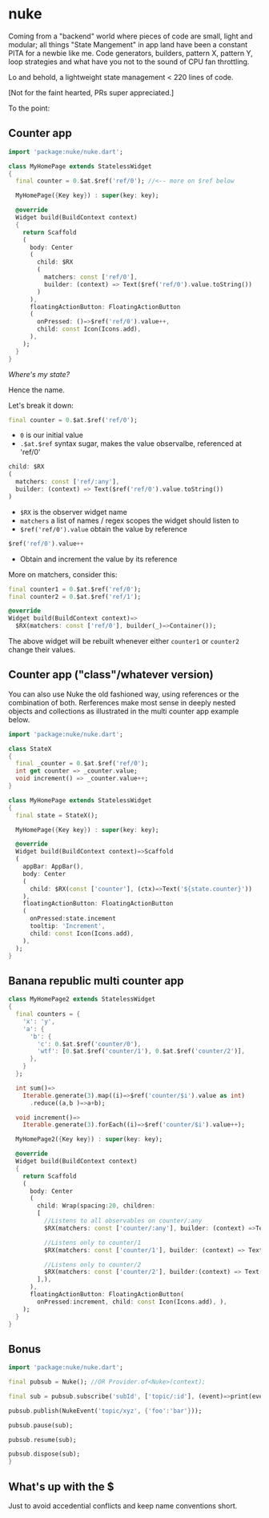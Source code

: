 # nuke

Coming from a "backend" world where pieces of code are small, light and
modular; all things "State Mangement" in app land have been a constant
PITA for a newbie like me. Code generators, builders, pattern X, pattern Y,
loop strategies and what have you not to the sound of CPU fan throttling.

Lo and behold, a lightweight state management < 220 lines of code.

[Not for the faint hearted, PRs super appreciated.]

To the point:

## Counter app

```dart
import 'package:nuke/nuke.dart';

class MyHomePage extends StatelessWidget
{
  final counter = 0.$at.$ref('ref/0'); //<-- more on $ref below

  MyHomePage({Key key}) : super(key: key);

  @override
  Widget build(BuildContext context)
  {
    return Scaffold
    (
      body: Center
      (
        child: $RX
        (
          matchers: const ['ref/0'],
          builder: (context) => Text($ref('ref/0').value.toString())
        )
      ),
      floatingActionButton: FloatingActionButton
      (
        onPressed: ()=>$ref('ref/0').value++,
        child: const Icon(Icons.add),
      ),
    );
  }
}
```

*Where's my state?*

Hence the name.

Let's break it down:

```dart
final counter = 0.$at.$ref('ref/0');
```

- `0` is our initial value
- `.$at.$ref` syntax sugar, makes the value observalbe, referenced at 'ref/0'


```dart
child: $RX
(
  matchers: const ['ref/:any'],
  builder: (context) => Text($ref('ref/0').value.toString())
)
```

- `$RX` is the observer widget name
- `matchers` a list of names / regex scopes the widget should listen to
- `$ref('ref/0').value` obtain the value by reference


```dart
$ref('ref/0').value++
```

- Obtain and increment the value by its reference

More on matchers, consider this:

```dart
final counter1 = 0.$at.$ref('ref/0');
final counter2 = 0.$at.$ref('ref/1');

@override
Widget build(BuildContext context)=>
  $RX(matchers: const ['ref/0'], builder(_)=>Container());
```

The above widget will be rebuilt whenever either `counter1` or `counter2`
change their values.



## Counter app ("class"/whatever version)

You can also use Nuke the old fashioned way, using references or the combination
of both. Rerferences make most sense in deeply nested objects and collections as
illustrated in the multi counter app example below.

```dart
import 'package:nuke/nuke.dart';

class StateX
{
  final _counter = 0.$at.$ref('ref/0');
  int get counter => _counter.value;
  void increment() => _counter.value++;
}

class MyHomePage extends StatelessWidget
{
  final state = StateX();

  MyHomePage({Key key}) : super(key: key);

  @override
  Widget build(BuildContext context)=>Scaffold
  (
    appBar: AppBar(),
    body: Center
    (
      child: $RX(const ['counter'], (ctx)=>Text('${state.counter}'))
    ),
    floatingActionButton: FloatingActionButton
    (
      onPressed:state.incement
      tooltip: 'Increment',
      child: const Icon(Icons.add),
    ),
  );
}
```

## Banana republic multi counter app

```dart
class MyHomePage2 extends StatelessWidget
{
  final counters = {
    'x': 'y',
    'a': {
      'b': {
        'c': 0.$at.$ref('counter/0'),
        'wtf': [0.$at.$ref('counter/1'), 0.$at.$ref('counter/2')],
      },
    }
  };

  int sum()=>
    Iterable.generate(3).map((i)=>$ref('counter/$i').value as int)
      .reduce((a,b )=>a+b);

  void increment()=>
    Iterable.generate(3).forEach((i)=>$ref('counter/$i').value++);

  MyHomePage2({Key key}) : super(key: key);

  @override
  Widget build(BuildContext context)
  {
    return Scaffold
    (
      body: Center
      (
        child: Wrap(spacing:20, children:
        [
          //Listens to all observables on counter/:any
          $RX(matchers: const ['counter/:any'], builder: (context) =>Text('${sum()}')),

          //Listens only to counter/1
          $RX(matchers: const ['counter/1'], builder: (context) => Text('${$ref('counter/1').value}')),

          //Listens only to counter/2
          $RX(matchers: const ['counter/2'], builder:(context) => Text('${$ref('counter/2').value}')),
        ],),
      ),
      floatingActionButton: FloatingActionButton(
        onPressed:increment, child: const Icon(Icons.add), ),
    );
  }
}
```

## Bonus

```dart
import 'package:nuke/nuke.dart';

final pubsub = Nuke(); //OR Provider.of<Nuke>(context);

final sub = pubsub.subscribe('subId', ['topic/:id'], (event)=>print(event.data));

pubsub.publish(NukeEvent('topic/xyz', {'foo':'bar'}));

pubsub.pause(sub);

pubsub.resume(sub);

pubsub.dispose(sub);
}
```

## What's up with the $

Just to avoid accedential conflicts and keep name conventions short.
